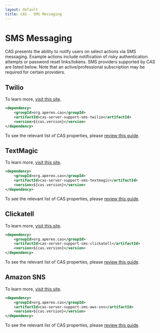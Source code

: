 ```yaml
---
layout: default
title: CAS - SMS Messaging
---
```


# SMS Messaging

CAS presents the ability to notify users on select actions via SMS messaging. Example actions include notification of risky authentication attempts
or password reset links/tokens. SMS providers supported by CAS are listed below. Note that an active/professional subscription may be required for certain
providers.

## Twilio

To learn more, [visit this site](https://www.twilio.com/).

```xml
<dependency>
    <groupId>org.apereo.cas</groupId>
    <artifactId>cas-server-support-sms-twilio</artifactId>
    <version>${cas.version}</version>
</dependency>
```

To see the relevant list of CAS properties, please [review this guide](Configuration-Properties.html#twilio).

## TextMagic

To learn more, [visit this site](https://www.textmagic.com/).

```xml
<dependency>
    <groupId>org.apereo.cas</groupId>
    <artifactId>cas-server-support-sms-textmagic</artifactId>
    <version>${cas.version}</version>
</dependency>
```

To see the relevant list of CAS properties, please [review this guide](Configuration-Properties.html#textmagic).

## Clickatell

To learn more, [visit this site](http://www.clickatell.com/).

```xml
<dependency>
    <groupId>org.apereo.cas</groupId>
    <artifactId>cas-server-support-sms-clickatell</artifactId>
    <version>${cas.version}</version>
</dependency>
```

To see the relevant list of CAS properties, please [review this guide](Configuration-Properties.html#clickatell).

## Amazon SNS

To learn more, [visit this site](https://docs.aws.amazon.com/sns).

```xml
<dependency>
    <groupId>org.apereo.cas</groupId>
    <artifactId>cas-server-support-sms-aws-sns</artifactId>
    <version>${cas.version}</version>
</dependency>
```

To see the relevant list of CAS properties, please [review this guide](Configuration-Properties.html#amazon-sns).
